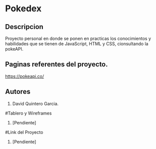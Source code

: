 # Pokedex

## Descripcion

Proyecto personal en donde se ponen en practicas los conocimientos y habilidades que se tienen de JavaScript, HTML y CSS, cionsultando la pokeAPI.

## Paginas referentes del proyecto. 

https://pokeapi.co/

## Autores
<ol>
  <li>David Quintero Garcia.</li>
</ol>

#Tablero y Wireframes
<ol>
  <li>[Pendiente]</li>
</ol>

#Link del Proyecto
<ol>
  <li>[Pendiente]</li>
</ol>
